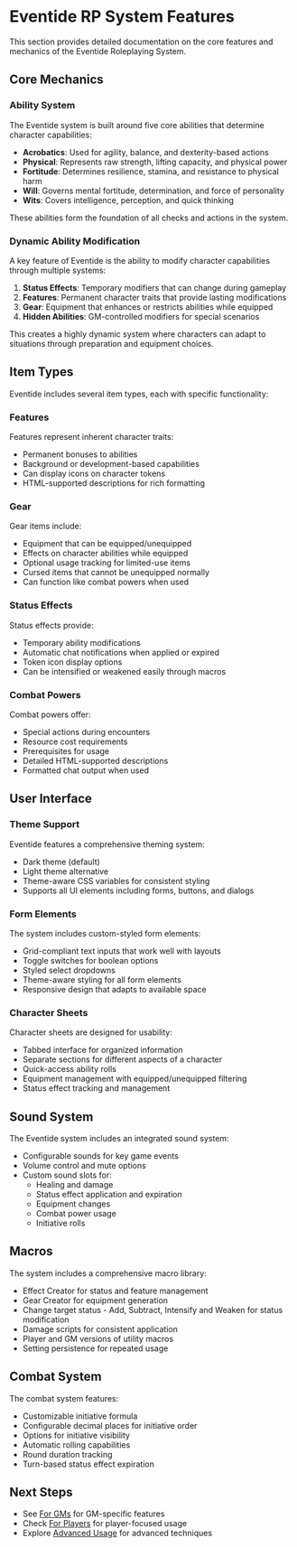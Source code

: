# Eventide RP System Features

This section provides detailed documentation on the core features and mechanics of the Eventide Roleplaying System.

## Core Mechanics

### Ability System

The Eventide system is built around five core abilities that determine character capabilities:

- **Acrobatics**: Used for agility, balance, and dexterity-based actions
- **Physical**: Represents raw strength, lifting capacity, and physical power
- **Fortitude**: Determines resilience, stamina, and resistance to physical harm
- **Will**: Governs mental fortitude, determination, and force of personality
- **Wits**: Covers intelligence, perception, and quick thinking

These abilities form the foundation of all checks and actions in the system.

### Dynamic Ability Modification

A key feature of Eventide is the ability to modify character capabilities through multiple systems:

1. **Status Effects**: Temporary modifiers that can change during gameplay
2. **Features**: Permanent character traits that provide lasting modifications
3. **Gear**: Equipment that enhances or restricts abilities while equipped
4. **Hidden Abilities**: GM-controlled modifiers for special scenarios

This creates a highly dynamic system where characters can adapt to situations through preparation and equipment choices.

## Item Types

Eventide includes several item types, each with specific functionality:

### Features

Features represent inherent character traits:
- Permanent bonuses to abilities
- Background or development-based capabilities
- Can display icons on character tokens
- HTML-supported descriptions for rich formatting

### Gear

Gear items include:
- Equipment that can be equipped/unequipped
- Effects on character abilities while equipped
- Optional usage tracking for limited-use items
- Cursed items that cannot be unequipped normally
- Can function like combat powers when used

### Status Effects

Status effects provide:
- Temporary ability modifications
- Automatic chat notifications when applied or expired
- Token icon display options
- Can be intensified or weakened easily through macros

### Combat Powers

Combat powers offer:
- Special actions during encounters
- Resource cost requirements
- Prerequisites for usage
- Detailed HTML-supported descriptions
- Formatted chat output when used

## User Interface

### Theme Support

Eventide features a comprehensive theming system:
- Dark theme (default)
- Light theme alternative
- Theme-aware CSS variables for consistent styling
- Supports all UI elements including forms, buttons, and dialogs

### Form Elements

The system includes custom-styled form elements:
- Grid-compliant text inputs that work well with layouts
- Toggle switches for boolean options
- Styled select dropdowns
- Theme-aware styling for all form elements
- Responsive design that adapts to available space

### Character Sheets

Character sheets are designed for usability:
- Tabbed interface for organized information
- Separate sections for different aspects of a character
- Quick-access ability rolls
- Equipment management with equipped/unequipped filtering
- Status effect tracking and management

## Sound System

The Eventide system includes an integrated sound system:
- Configurable sounds for key game events
- Volume control and mute options
- Custom sound slots for:
  - Healing and damage
  - Status effect application and expiration
  - Equipment changes
  - Combat power usage
  - Initiative rolls

## Macros

The system includes a comprehensive macro library:
- Effect Creator for status and feature management
- Gear Creator for equipment generation
- Change target status - Add, Subtract, Intensify and Weaken for status modification
- Damage scripts for consistent application
- Player and GM versions of utility macros
- Setting persistence for repeated usage

## Combat System

The combat system features:
- Customizable initiative formula
- Configurable decimal places for initiative order
- Options for initiative visibility
- Automatic rolling capabilities
- Round duration tracking
- Turn-based status effect expiration

## Next Steps

- See [For GMs](../for-gms/README.md) for GM-specific features
- Check [For Players](../for-players/README.md) for player-focused usage
- Explore [Advanced Usage](../advanced-usage/README.md) for advanced techniques
